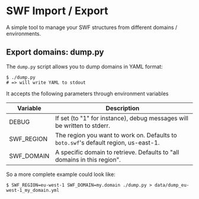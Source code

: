 SWF Import / Export
===================

A simple tool to manage your SWF structures from different domains / environments.


Export domains: dump.py
-----------------------

The `dump.py` script allows you to dump domains in YAML format:

    $ ./dump.py
    # => will write YAML to stdout

It accepts the following parameters through environment variables

|  Variable      |     Description                                                                              |
|----------------|----------------------------------------------------------------------------------------------|
| DEBUG          | If set (to "1" for instance), debug messages will be written to stderr.                      |
| SWF_REGION     | The region you want to work on. Defaults to `boto.swf`'s default region, us-east-1.          |
| SWF_DOMAIN     | A specific domain to retrieve. Defaults to "all domains in this region".                     |

So a more complete example could look like:

    $ SWF_REGION=eu-west-1 SWF_DOMAIN=my.domain ./dump.py > data/dump_eu-west-1_my_domain.yml


